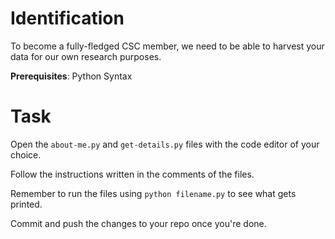# Identification

To become a fully-fledged CSC member, we need to be able to harvest your data for our own research purposes.

**Prerequisites**: Python Syntax

# Task

Open the `about-me.py` and `get-details.py` files with the code editor of your choice.

Follow the instructions written in the comments of the files.

Remember to run the files using `python filename.py` to see what gets printed.

Commit and push the changes to your repo once you're done.